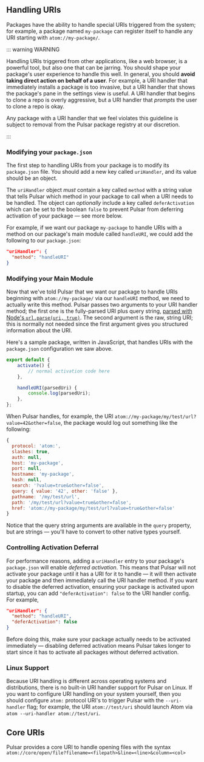 ## Handling URIs

Packages have the ability to handle special URIs triggered from the system; for
example, a package named `my-package` can register itself to handle any URI
starting with `atom://my-package/`.

::: warning WARNING

Handling URIs triggered from other applications, like a web browser, is a
powerful tool, but also one that can be jarring. You should shape your package's
user experience to handle this well. In general, you should
**avoid taking direct action on behalf of a user**. For example, a URI handler
that immediately installs a package is too invasive, but a URI handler that
shows the package's pane in the settings view is useful. A URI handler that
begins to clone a repo is overly aggressive, but a URI handler that _prompts_
the user to clone a repo is okay.

Any package with a URI handler that we feel violates this guideline is subject
to removal from the Pulsar package registry at our discretion.

:::

### Modifying your `package.json`

The first step to handling URIs from your package is to modify its
`package.json` file. You should add a new key called `uriHandler`, and its value
should be an object.

The `uriHandler` object _must_ contain a key called `method` with a string value
that tells Pulsar which method in your package to call when a URI needs to be
handled. The object can _optionally_ include a key called `deferActivation`
which can be set to the boolean `false` to prevent Pulsar from deferring
activation of your package — see more below.

For example, if we want our package `my-package` to handle URIs with a method on
our package's main module called `handleURI`, we could add the following to our
`package.json`:

```json
"uriHandler": {
  "method": "handleURI"
}
```

### Modifying your Main Module

Now that we've told Pulsar that we want our package to handle URIs beginning
with `atom://my-package/` via our `handleURI` method, we need to actually write
this method. Pulsar passes two arguments to your URI handler method; the first
one is the fully-parsed URI plus query string,
[parsed with Node's `url.parse(uri, true)`](https://nodejs.org/api/url.html#url_url_parse_urlstring_parsequerystring_slashesdenotehost).
The second argument is the raw, string URI; this is normally not needed since
the first argument gives you structured information about the URI.

Here's a sample package, written in JavaScript, that handles URIs with the
`package.json` configuration we saw above.

```js
export default {
	activate() {
		// normal activation code here
	},

	handleURI(parsedUri) {
		console.log(parsedUri);
	},
};
```

When Pulsar handles, for example, the URI `atom://my-package/my/test/url?value=42&other=false`,
the package would log out something like the following:

```js
{
  protocol: 'atom:',
  slashes: true,
  auth: null,
  host: 'my-package',
  port: null,
  hostname: 'my-package',
  hash: null,
  search: '?value=true&other=false',
  query: { value: '42', other: 'false' },
  pathname: '/my/test/url',
  path: '/my/test/url?value=true&other=false',
  href: 'atom://my-package/my/test/url?value=true&other=false'
}
```

Notice that the query string arguments are available in the `query` property,
but are strings — you'll have to convert to other native types yourself.

### Controlling Activation Deferral

For performance reasons, adding a `uriHandler` entry to your package's
`package.json` will enable _deferred activation_. This means that Pulsar will
not activate your package until it has a URI for it to handle — it will then
activate your package and then immediately call the URI handler method. If you
want to disable the deferred activation, ensuring your package is activated upon
startup, you can add `"deferActivation": false` to the URI handler config. For
example,

```json
"uriHandler": {
  "method": "handleURI",
  "deferActivation": false
}
```

Before doing this, make sure your package actually needs to be activated
immediately — disabling deferred activation means Pulsar takes longer to start
since it has to activate all packages without deferred activation.

### Linux Support

Because URI handling is different across operating systems and distributions,
there is no built-in URI handler support for Pulsar on Linux. If you want to
configure URI handling on your system yourself, then you should configure
`atom:` protocol URI's to trigger Pulsar with the `--uri-handler` flag; for
example, the URI `atom://test/uri` should launch Atom via
`atom --uri-handler atom://test/uri`.

## Core URIs

Pulsar provides a core URI to handle opening files with the syntax
`atom://core/open/file?filename=<filepath>&line=<line>&column=<col>`
